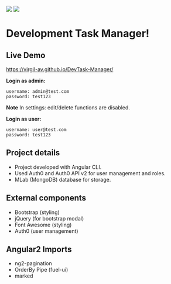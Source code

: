 ![](https://img.shields.io/badge/version-1.0.2-blue.svg) ![](https://img.shields.io/badge/Angular%20CLI-1.0.0--beta.21-orange.svg) 

# Development Task Manager!

## Live Demo

https://virgil-av.github.io/DevTask-Manager/

 **Login as admin:**
 ```
 username: admin@test.com
 password: test123
```
**Note**
In settings: edit/delete functions are disabled.

 **Login as user:**
 ```
 username: user@test.com
 password: test123
```

## Project details
- Project developed with Angular CLI.
- Used Auth0 and Auth0 API v2 for user management and roles.
- MLab (MongoDB) database for storage.

## External components
- Bootstrap (styling)
- jQuery (for bootstrap modal)
- Font Awesome (styling)
- Auth0 (user management)

## Angular2 Imports
- ng2-pagination
- OrderBy Pipe (fuel-ui)
- marked



